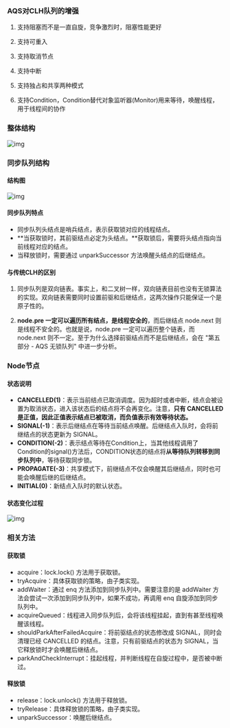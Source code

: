### AQS对CLH队列的增强

1. 支持阻塞而不是一直自旋，竞争激烈时，阻塞性能更好

2. 支持可重入

3. 支持取消节点

4. 支持中断

5. 支持独占和共享两种模式

6. 支持Condition，Condition替代对象监听器(Monitor)用来等待，唤醒线程，用于线程间的协作

### 整体结构

   ![img](https://i.loli.net/2021/04/23/Rbj1DQa57czxeEw.png)

### 同步队列结构

#### 结构图

![img](https://i.loli.net/2021/04/23/lko3f7SuItWjdpN.png)

#### 同步队列特点

- 同步队列头结点是哨兵结点，表示获取锁对应的线程结点。
- **当获取锁时，其前驱结点必定为头结点。**获取锁后，需要将头结点指向当前线程对应的结点。
- 当释放锁时，需要通过 unparkSuccessor 方法唤醒头结点的后继结点。

#### 与传统CLH的区别

1. 同步队列是双向链表。事实上，和二叉树一样，双向链表目前也没有无锁算法的实现。双向链表需要同时设置前驱和后继结点，这两次操作只能保证一个是原子性的。

2. **node.pre 一定可以遍历所有结点，是线程安全的**，而后继结点 node.next 则是线程不安全的。也就是说，node.pre 一定可以遍历整个链表，而 node.next 则不一定。至于为什么选择前驱结点而不是后继结点，会在 "第五部分 - AQS 无锁队列" 中进一步分析。

### Node节点
#### 状态说明

- **CANCELLED(1)**：表示当前结点已取消调度。因为超时或者中断，结点会被设置为取消状态，进入该状态后的结点将不会再变化。注意，**只有 CANCELLED 是正值，因此正值表示结点已被取消，而负值表示有效等待状态。**
- **SIGNAL(-1)**：表示后继结点在等待当前结点唤醒。后继结点入队时，会将前继结点的状态更新为 SIGNAL。
- **CONDITION(-2)**：表示结点等待在Condition上，当其他线程调用了Condition的signal()方法后，CONDITION状态的结点将**从等待队列转移到同步队列中**，等待获取同步锁。
- **PROPAGATE(-3)**：共享模式下，前继结点不仅会唤醒其后继结点，同时也可能会唤醒后继的后继结点。
- **INITIAL(0)**：新结点入队时的默认状态。

#### 状态变化过程

![img](https://i.loli.net/2021/04/23/9fJvIdi5tXe6Ppm.png)

### 相关方法

#### 获取锁

- acquire：lock.lock() 方法用于获取锁。
- tryAcquire：具体获取锁的策略，由子类实现。
- addWaiter：通过 enq 方法添加到同步队列中。需要注意的是 addWaiter 方法会尝试一次添加到同步队列中，如果不成功，再调用 enq 自旋添加到同步队列中。
- acquireQueued：线程进入同步队列后，会将该线程挂起，直到有甚至线程唤醒该线程。
- shouldParkAfterFailedAcquire：将前驱结点的状态修改成 SIGNAL，同时会清理已经 CANCELLED 的结点。注意，只有前驱结点的状态为 SIGNAL，当它释放锁时才会唤醒后继结点。
- parkAndCheckInterrupt：挂起线程，并判断线程在自旋过程中，是否被中断过。

#### 释放锁

- release：lock.unlock() 方法用于释放锁。
- tryRelease：具体释放锁的策略，由子类实现。
- unparkSuccessor：唤醒后继结点。